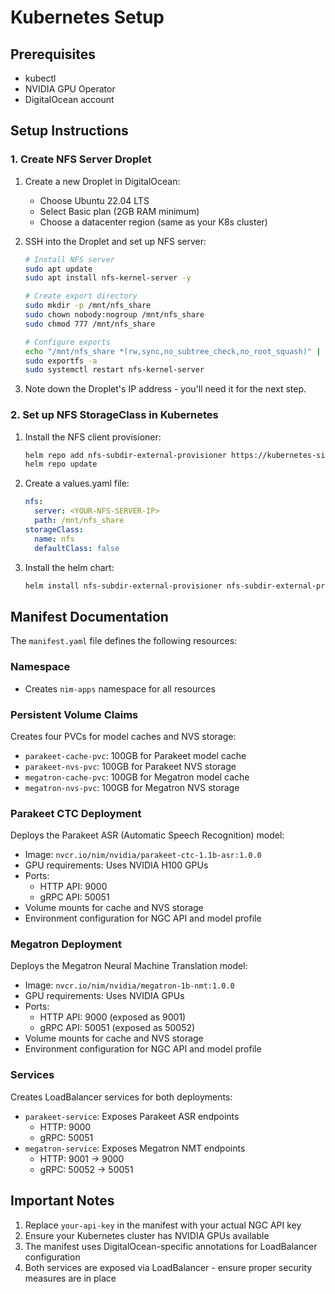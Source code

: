 # Kubernetes Setup

## Prerequisites

- kubectl
- NVIDIA GPU Operator
- DigitalOcean account

## Setup Instructions

### 1. Create NFS Server Droplet

1. Create a new Droplet in DigitalOcean:
   - Choose Ubuntu 22.04 LTS
   - Select Basic plan (2GB RAM minimum)
   - Choose a datacenter region (same as your K8s cluster)

2. SSH into the Droplet and set up NFS server:
   ```bash
   # Install NFS server
   sudo apt update
   sudo apt install nfs-kernel-server -y

   # Create export directory
   sudo mkdir -p /mnt/nfs_share
   sudo chown nobody:nogroup /mnt/nfs_share
   sudo chmod 777 /mnt/nfs_share

   # Configure exports
   echo "/mnt/nfs_share *(rw,sync,no_subtree_check,no_root_squash)" | sudo tee -a /etc/exports
   sudo exportfs -a
   sudo systemctl restart nfs-kernel-server
   ```

3. Note down the Droplet's IP address - you'll need it for the next step.

### 2. Set up NFS StorageClass in Kubernetes

1. Install the NFS client provisioner:
   ```bash
   helm repo add nfs-subdir-external-provisioner https://kubernetes-sigs.github.io/nfs-subdir-external-provisioner/
   helm repo update
   ```

2. Create a values.yaml file:
   ```yaml
   nfs:
     server: <YOUR-NFS-SERVER-IP>
     path: /mnt/nfs_share
   storageClass:
     name: nfs
     defaultClass: false
   ```

3. Install the helm chart:
   ```bash
   helm install nfs-subdir-external-provisioner nfs-subdir-external-provisioner/nfs-subdir-external-provisioner -f values.yaml
   ```

## Manifest Documentation

The `manifest.yaml` file defines the following resources:

### Namespace
- Creates `nim-apps` namespace for all resources

### Persistent Volume Claims
Creates four PVCs for model caches and NVS storage:
- `parakeet-cache-pvc`: 100GB for Parakeet model cache
- `parakeet-nvs-pvc`: 100GB for Parakeet NVS storage
- `megatron-cache-pvc`: 100GB for Megatron model cache
- `megatron-nvs-pvc`: 100GB for Megatron NVS storage

### Parakeet CTC Deployment
Deploys the Parakeet ASR (Automatic Speech Recognition) model:
- Image: `nvcr.io/nim/nvidia/parakeet-ctc-1.1b-asr:1.0.0`
- GPU requirements: Uses NVIDIA H100 GPUs
- Ports:
  - HTTP API: 9000
  - gRPC API: 50051
- Volume mounts for cache and NVS storage
- Environment configuration for NGC API and model profile

### Megatron Deployment
Deploys the Megatron Neural Machine Translation model:
- Image: `nvcr.io/nim/nvidia/megatron-1b-nmt:1.0.0`
- GPU requirements: Uses NVIDIA GPUs
- Ports:
  - HTTP API: 9000 (exposed as 9001)
  - gRPC API: 50051 (exposed as 50052)
- Volume mounts for cache and NVS storage
- Environment configuration for NGC API and model profile

### Services
Creates LoadBalancer services for both deployments:
- `parakeet-service`: Exposes Parakeet ASR endpoints
  - HTTP: 9000
  - gRPC: 50051
- `megatron-service`: Exposes Megatron NMT endpoints
  - HTTP: 9001 → 9000
  - gRPC: 50052 → 50051

## Important Notes

1. Replace `your-api-key` in the manifest with your actual NGC API key
2. Ensure your Kubernetes cluster has NVIDIA GPUs available
3. The manifest uses DigitalOcean-specific annotations for LoadBalancer configuration
4. Both services are exposed via LoadBalancer - ensure proper security measures are in place

